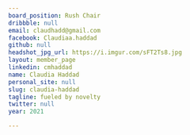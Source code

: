 ```yaml
---
board_position: Rush Chair
dribbble: null
email: claudhadd@gmail.com
facebook: Claudiaa.haddad
github: null
headshot_jpg_url: https://i.imgur.com/sFT2Ts8.jpg
layout: member_page
linkedin: cmhaddad
name: Claudia Haddad
personal_site: null
slug: claudia-haddad
tagline: fueled by novelty
twitter: null
year: 2021

---
```

